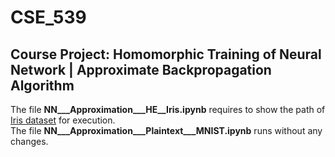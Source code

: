 # CSE_539
## Course Project: Homomorphic Training of Neural Network | Approximate Backpropagation Algorithm
The file **NN___Approximation___HE__Iris.ipynb** requires to show the path of [Iris dataset](https://gist.githubusercontent.com/netj/8836201/raw/6f9306ad21398ea43cba4f7d537619d0e07d5ae3/iris.csv) for execution.  
The file **NN___Approximation___Plaintext___MNIST.ipynb** runs without any changes.
